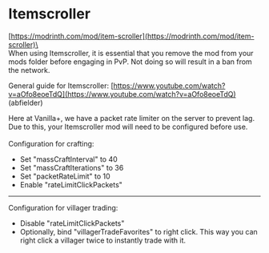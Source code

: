 # Itemscroller

[https://modrinth.com/mod/item-scroller](https://modrinth.com/mod/item-scroller)\
\
When using Itemscroller, it is essential that you remove the mod from your mods folder before engaging in PvP. Not doing so will result in a ban from the network.

General guide for Itemscroller: [https://www.youtube.com/watch?v=aOfo8eoeTdQ](https://www.youtube.com/watch?v=aOfo8eoeTdQ) (abfielder)



Here at Vanilla+, we have a packet rate limiter on the server to prevent lag. Due to this, your Itemscroller mod will need to be configured before use.\
\
Configuration for crafting:

* Set "massCraftInterval" to 40
* Set "massCraftIterations" to 36
* Set "packetRateLimit" to 10
* Enable "rateLimitClickPackets"

***

Configuration for villager trading:

* Disable "rateLimitClickPackets"
* Optionally, bind "villagerTradeFavorites" to right click. This way you can right click a villager twice to instantly trade with it.
